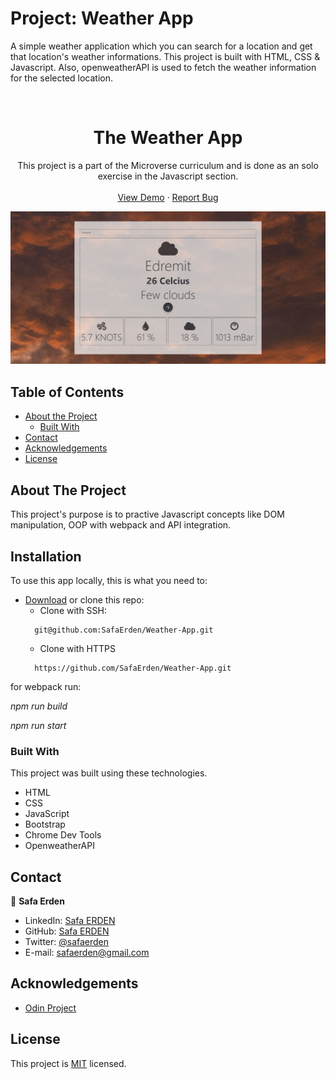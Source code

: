 # Project: Weather App
A simple weather application which you can search for a location and get that location's weather informations. This project is built with HTML, CSS & Javascript. Also, openweatherAPI is used to fetch the weather information for the selected location. 

<br />
<p align="center">

  <h1 align="center">The Weather App</h1>

  <p align="center">
    This project is a part of the Microverse curriculum and is done as an solo exercise in the Javascript section.
    <br />
    <br />
    <a href="https://rawcdn.githack.com/SafaErden/Weather-App/a068e542f677e09f980d0652edb5351ea6d80178/index.html">View Demo</a>
    ·
    <a href="https://github.com/SafaErden/Weather-App/issues">Report Bug</a>
  </p>
</p>

![screenshot](./dist/images/safas.JPG)

<!-- TABLE OF CONTENTS -->
## Table of Contents

* [About the Project](#about-the-project)
  * [Built With](#built-with)
* [Contact](#contact)
* [Acknowledgements](#acknowledgements)
* [License](#license)

<!-- ABOUT THE PROJECT -->
## About The Project

This project's purpose is to practive Javascript concepts like DOM manipulation, OOP with webpack and API integration.

<!-- [![Product Name Screen Shot][product-screenshot]][screenshot-url] -->

<!-- ABOUT THE PROJECT -->
## Installation

To use this app locally, this is what you need to:

* [Download](https://github.com/SafaErden/Weather-App/archive/development.zip) or clone this repo:
  - Clone with SSH:
  ```
    git@github.com:SafaErden/Weather-App.git
  ```
  - Clone with HTTPS
  ```
    https://github.com/SafaErden/Weather-App.git
  ```
 for webpack run:
 
 *npm run build*

 *npm run start*



### Built With
This project was built using these technologies.
* HTML
* CSS
* JavaScript
* Bootstrap
* Chrome Dev Tools
* OpenweatherAPI

<!-- CONTACT -->
## Contact

👤 **Safa Erden**

- LinkedIn: [Safa ERDEN](https://www.linkedin.com/in/safaerden/)
- GitHub: [Safa ERDEN](https://github.com/SafaErden)
- Twitter: [@safaerden](https://twitter.com/safaerden)
- E-mail: safaerden@gmail.com

<!-- ACKNOWLEDGEMENTS -->
## Acknowledgements
* [Odin Project](https://www.theodinproject.com/courses/javascript/lessons/weather-app)

<!-- LICENSE -->
## License

This project is [MIT](https://opensource.org/licenses/MIT) licensed.
